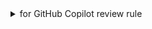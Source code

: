 <!-- I want to review in Japanese. -->
<!-- for GitHub Copilot review rule -->

<details>
<summary>for GitHub Copilot review rule</summary>

### お願い

- Pull Request Overview、Reviewed Changes、コメントは全て必ず日本語で書いてください

</details>
<!-- for GitHub Copilot review rule -->
<!-- I want to review in Japanese. -->
